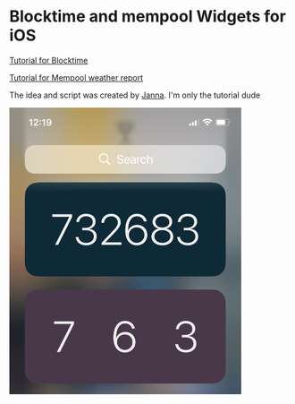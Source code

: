 # Blocktime and mempool Widgets for iOS

[Tutorial for Blocktime](https://github.com/cercatrova21/iOS_widgets/blob/main/Blocktime.md)



[Tutorial for Mempool weather report](https://github.com/cercatrova21/iOS_widgets/blob/main/mempool.md)



The idea and script was created by [Janna](https://twitter.com/Janna3257). I'm only the tutorial dude

<img src="/images/7.jpg" style="zoom: 50%;" />
